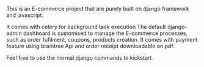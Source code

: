 This is an E-commerce project that are purely built on django framework and javascript.

It comes with celery for background task execution
The default django-admin dashboard is customised to manage the E-commerce processes, such as order fufilment, coupons, products creation.
It comes with payment feature using braintree Api and order receipt downloadable on pdf.

Feel free to use the normal django commands to kickstart.
